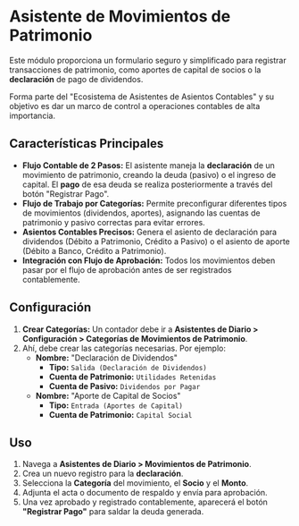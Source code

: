 # Asistente de Movimientos de Patrimonio

Este módulo proporciona un formulario seguro y simplificado para registrar transacciones de patrimonio, como aportes de capital de socios o la **declaración** de pago de dividendos.

Forma parte del "Ecosistema de Asistentes de Asientos Contables" y su objetivo es dar un marco de control a operaciones contables de alta importancia.

## Características Principales

- **Flujo Contable de 2 Pasos:** El asistente maneja la **declaración** de un movimiento de patrimonio, creando la deuda (pasivo) o el ingreso de capital. El **pago** de esa deuda se realiza posteriormente a través del botón "Registrar Pago".
- **Flujo de Trabajo por Categorías:** Permite preconfigurar diferentes tipos de movimientos (dividendos, aportes), asignando las cuentas de patrimonio y pasivo correctas para evitar errores.
- **Asientos Contables Precisos:** Genera el asiento de declaración para dividendos (Débito a Patrimonio, Crédito a Pasivo) o el asiento de aporte (Débito a Banco, Crédito a Patrimonio).
- **Integración con Flujo de Aprobación:** Todos los movimientos deben pasar por el flujo de aprobación antes de ser registrados contablemente.

## Configuración

1. **Crear Categorías:** Un contador debe ir a **Asistentes de Diario > Configuración > Categorías de Movimientos de Patrimonio**.
2. Ahí, debe crear las categorías necesarias. Por ejemplo:
    - **Nombre:** "Declaración de Dividendos"
        - **Tipo:** `Salida (Declaración de Dividendos)`
        - **Cuenta de Patrimonio:** `Utilidades Retenidas`
        - **Cuenta de Pasivo:** `Dividendos por Pagar`
    - **Nombre:** "Aporte de Capital de Socios"
        - **Tipo:** `Entrada (Aportes de Capital)`
        - **Cuenta de Patrimonio:** `Capital Social`

## Uso

1. Navega a **Asistentes de Diario > Movimientos de Patrimonio**.
2. Crea un nuevo registro para la **declaración**.
3. Selecciona la **Categoría** del movimiento, el **Socio** y el **Monto**.
4. Adjunta el acta o documento de respaldo y envía para aprobación.
5. Una vez aprobado y registrado contablemente, aparecerá el botón **"Registrar Pago"** para saldar la deuda generada.

